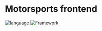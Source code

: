 # Motorsports frontend
[![language](https://img.shields.io/badge/Language-Typescript-2a74c2)](https://www.typescriptlang.org/docs/)
[![Framework](https://img.shields.io/badge/Framework-React-3cc2da)](https://learn.microsoft.com/ru-ru/dotnet/csharp/tour-of-csharp/overview)
